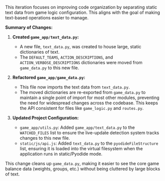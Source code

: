 This iteration focuses on improving code organization by separating static text data from game logic configuration. This aligns with the goal of making text-based operations easier to manage.

**Summary of Changes:**

1.  **Created `game_app/text_data.py`:**
    *   A new file, `text_data.py`, was created to house large, static dictionaries of text.
    *   The `DEFAULT_TEAMS`, `ACTION_DESCRIPTIONS`, and `ACTION_VERBOSE_DESCRIPTIONS` dictionaries were moved from `game_data.py` to this new file.

2.  **Refactored `game_app/game_data.py`:**
    *   This file now imports the text data from `text_data.py`.
    *   The moved dictionaries are re-exported from `game_data.py` to maintain a single point of import for most other modules, preventing the need for widespread changes across the codebase. This keeps the API consistent for files like `game_logic.py` and `routes.py`.

3.  **Updated Project Configuration:**
    *   `game_app/utils.py`: Added `game_app/text_data.py` to the `WATCHED_FILES` list to ensure the live-update detection system tracks changes to this new file.
    *   `static/js/api.js`: Added `text_data.py` to the `pyodideFileStructure` list, ensuring it is loaded into the virtual filesystem when the application runs in static/Pyodide mode.

This change cleans up `game_data.py`, making it easier to see the core game balance data (weights, groups, etc.) without being cluttered by large blocks of text.